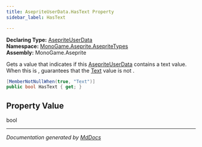 ```yaml
---
title: AsepriteUserData.HasText Property
sidebar_label: HasText

---
```


**Declaring Type:** [AsepriteUserData](../)  
**Namespace:** [MonoGame.Aseprite.AsepriteTypes](../../)  
**Assembly:** MonoGame.Aseprite

Gets a value that indicates if this [AsepriteUserData](../) contains a text value.  When this is , guarantees that the [Text](Text.md) value is not .

```csharp
[MemberNotNullWhen(true, "Text")]
public bool HasText { get; }
```

## Property Value

bool

___

*Documentation generated by [MdDocs](https://github.com/ap0llo/mddocs)*
